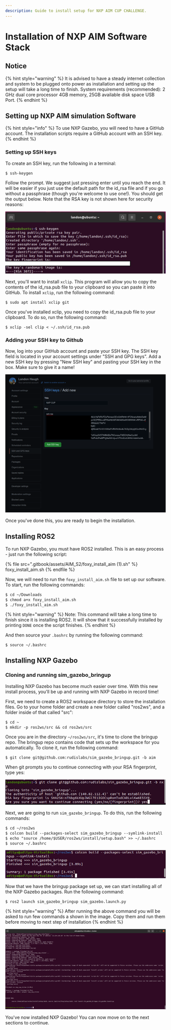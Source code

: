 ```yaml
---
description: Guide to install setup for NXP AIM CUP CHALLENGE.
---
```


# Installation of NXP AIM Software Stack

## Notice

{% hint style="warning" %}
It is advised to have a steady internet collection and system to be plugged onto power as installation and setting up the setup will take a long time to finish. System requirements (recommended): 2 GHz dual core processor 4GB memory, 25GB available disk space USB Port.
{% endhint %}

## Setting up NXP AIM simulation Software

{% hint style="info" %}
To use NXP Gazebo, you will need to have a GitHub account. The installation scripts require a GitHub account with an SSH key.
{% endhint %}

### Setting up SSH keys

To create an SSH key, run the following in a terminal:

```
$ ssh-keygen
```

Follow the prompt. We suggest just pressing enter until you reach the end. It will be easier if you just use the default path for the id\_rsa file and if you go without a passphrase (though you're welcome to use one!). You should get the output below. Note that the RSA key is not shown here for security reasons:

![](<.gitbook/assets/AIM_S2/image (10).png>)

Next, you'll want to install `xclip`. This program will allow you to copy the contents of the id\_rsa.pub file to your clipboard so you can paste it into GitHub. To install `xclip`, run the following command:

```
$ sudo apt install xclip git
```

Once you've installed xclip, you need to copy the id\_rsa.pub file to your clipboard. To do so, run the following command:

```
$ xclip -sel clip < ~/.ssh/id_rsa.pub
```

### Adding your SSH key to Github

Now, log into your GitHub account and paste your SSH key. The SSH key field is located in your account settings under "SSH and GPG keys". Add a new SSH key by pressing "New SSH key" and pasting your SSH key in the box. Make sure to give it a name!

![](<.gitbook/assets/AIM_S2/image (1).png>)

Once you've done this, you are ready to begin the installation.

## Installing ROS2

To run NXP Gazebo, you must have ROS2 installed. This is an easy process - just run the following script:

{% file src=".gitbook/assets/AIM_S2/foxy_install_aim (1).sh" %}
foxy\_install\_aim.sh
{% endfile %}

Now, we will need to run the `foxy_install_aim.sh` file to set up our software. To start, run the following commands:

```
$ cd ~/Downloads
$ chmod a+x foxy_install_aim.sh
$ ./foxy_install_aim.sh
```

{% hint style="warning" %}
Note: This command will take a long time to finish since it is installing ROS2. It will show that it successfully installed by printing `DONE` once the script finishes.
{% endhint %}

And then source your `.bashrc` by running the following command:

```
$ source ~/.bashrc
```

## Installing NXP Gazebo <a href="#installing-nxp-gazebo" id="installing-nxp-gazebo"></a>

### Cloning and running sim\_gazebo\_bringup

Installing NXP Gazebo has become much easier over time. With this new install process, you'll be up and running with NXP Gazebo in record time!

First, we need to create a ROS2 workspace directory to store the installation files. Go to your home folder and create a new folder called "ros2ws", and a folder inside of that called "src":

```
$ cd ~
$ mkdir -p ros2ws/src && cd ros2ws/src
```

Once you are in the directory `~/ros2ws/src`, it's time to clone the bringup repo. The bringup repo contains code that sets up the workspace for you automatically. To clone it, run the following command:

```
$ git clone git@github.com:rudislabs/sim_gazebo_bringup.git -b aim
```

When git prompts you to continue connecting with your RSA fingerprint, type yes:

![](<.gitbook/assets/AIM_S2/image (7).png>)

Next, we are going to run `sim_gazebo_bringup`. To do this, run the following commands:

```
$ cd ~/ros2ws
$ colcon build --packages-select sim_gazebo_bringup --symlink-install
$ echo "source /home/$USER/ros2ws/install/setup.bash" >> ~/.bashrc
$ source ~/.bashrc
```

![](<.gitbook/assets/AIM_S2/Screenshot from 2021-04-07 00-26-31.png>)

Now that we have the bringup package set up, we can start installing all of the NXP Gazebo packages. Run the following command:

```
$ ros2 launch sim_gazebo_bringup sim_gazebo.launch.py
```

{% hint style="warning" %}
After running the above command you will be asked to run few commands a shown in the image. Copy them and run them before moving to next step of installation​
{% endhint %}

![](<.gitbook/assets/AIM_S2/Screenshot from 2021-04-07 00-33-42.png>)

You've now installed NXP Gazebo! You can now move on to the next sections to continue.
